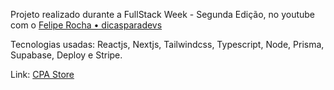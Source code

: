 Projeto realizado durante a FullStack Week - Segunda Edição, no youtube com o [Felipe Rocha • dicasparadevs](https://www.youtube.com/@dicasparadevs) 

Tecnologias usadas: Reactjs, Nextjs, Tailwindcss, Typescript, Node, Prisma, Supabase, Deploy e Stripe.

Link: [CPA Store](https://app-full-stack-pi.vercel.app) 